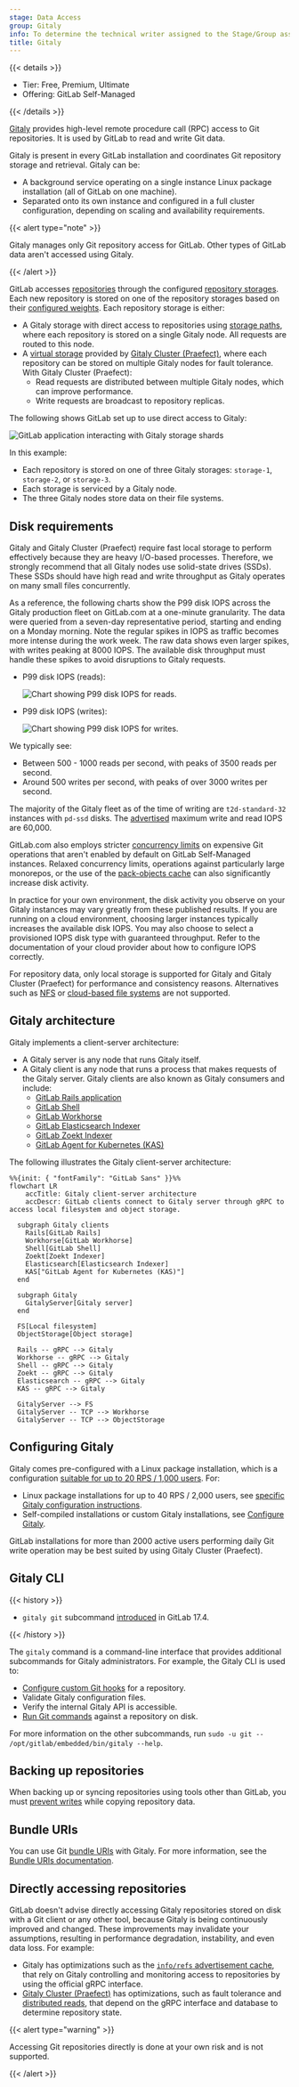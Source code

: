 ```yaml
---
stage: Data Access
group: Gitaly
info: To determine the technical writer assigned to the Stage/Group associated with this page, see https://handbook.gitlab.com/handbook/product/ux/technical-writing/#assignments
title: Gitaly
---
```


{{< details >}}

- Tier: Free, Premium, Ultimate
- Offering: GitLab Self-Managed

{{< /details >}}

[Gitaly](https://gitlab.com/gitlab-org/gitaly) provides high-level remote procedure call (RPC) access to Git repositories.
It is used by GitLab to read and write Git data.

Gitaly is present in every GitLab installation and coordinates Git repository
storage and retrieval. Gitaly can be:

- A background service operating on a single instance Linux package installation (all of
  GitLab on one machine).
- Separated onto its own instance and configured in a full cluster configuration,
  depending on scaling and availability requirements.

{{< alert type="note" >}}

Gitaly manages only Git repository access for GitLab. Other types of GitLab data aren't accessed
using Gitaly.

{{< /alert >}}

GitLab accesses [repositories](../../user/project/repository/_index.md) through the configured
[repository storages](../repository_storage_paths.md). Each new repository is stored on one of the
repository storages based on their
[configured weights](../repository_storage_paths.md#configure-where-new-repositories-are-stored). Each
repository storage is either:

- A Gitaly storage with direct access to repositories using [storage paths](../repository_storage_paths.md),
  where each repository is stored on a single Gitaly node. All requests are routed to this node.
- A [virtual storage](praefect/_index.md#virtual-storage) provided by [Gitaly Cluster (Praefect)](praefect/_index.md),
  where each repository can be stored on multiple Gitaly nodes for fault tolerance. With Gitaly Cluster (Praefect):
  - Read requests are distributed between multiple Gitaly nodes, which can improve performance.
  - Write requests are broadcast to repository replicas.

The following shows GitLab set up to use direct access to Gitaly:

![GitLab application interacting with Gitaly storage shards](img/shard_example_v13_3.png)

In this example:

- Each repository is stored on one of three Gitaly storages: `storage-1`, `storage-2`, or
  `storage-3`.
- Each storage is serviced by a Gitaly node.
- The three Gitaly nodes store data on their file systems.

## Disk requirements

Gitaly and Gitaly Cluster (Praefect) require fast local storage to perform effectively because they are heavy
I/O-based processes. Therefore, we strongly recommend that all Gitaly nodes use solid-state drives
(SSDs). These SSDs should have high read and write throughput as Gitaly operates on many small files
concurrently.

As a reference, the following charts show the P99 disk IOPS across the Gitaly production fleet on
GitLab.com at a one-minute granularity. The data were queried from a seven-day representative
period, starting and ending on a Monday morning. Note the regular spikes in IOPS as traffic
becomes more intense during the work week. The raw data shows even larger spikes, with writes
peaking at 8000 IOPS. The available disk throughput must handle these spikes to avoid
disruptions to Gitaly requests.

- P99 disk IOPS (reads):

  ![Chart showing P99 disk IOPS for reads.](img/disk_iops_read_v18_2.png)

- P99 disk IOPS (writes):

  ![Chart showing P99 disk IOPS for writes.](img/disk_iops_write_v18_2.png)

We typically see:

- Between 500 - 1000 reads per second, with peaks of 3500 reads per second.
- Around 500 writes per second, with peaks of over 3000 writes per second.

The majority of the Gitaly fleet as of the time of writing are `t2d-standard-32` instances
with `pd-ssd` disks. The [advertised](https://cloud.google.com/compute/docs/disks/performance#t2d_instances)
maximum write and read IOPS are 60,000.

GitLab.com also employs stricter [concurrency limits](concurrency_limiting.md) on expensive
Git operations that aren't enabled by default on GitLab Self-Managed instances. Relaxed concurrency
limits, operations against particularly large monorepos, or the use of the
[pack-objects cache](configure_gitaly.md#pack-objects-cache) can also significantly increase
disk activity.

In practice for your own environment, the disk activity you observe on your Gitaly instances may vary
greatly from these published results. If you are running on a cloud environment, choosing larger
instances typically increases the available disk IOPS. You may also choose to select a provisioned IOPS
disk type with guaranteed throughput. Refer to the documentation of your cloud provider about how to
configure IOPS correctly.

For repository data, only local storage is supported for Gitaly and Gitaly Cluster (Praefect) for performance and consistency reasons.
Alternatives such as [NFS](../nfs.md) or [cloud-based file systems](../nfs.md#avoid-using-cloud-based-file-systems) are not supported.

## Gitaly architecture

Gitaly implements a client-server architecture:

- A Gitaly server is any node that runs Gitaly itself.
- A Gitaly client is any node that runs a process that makes requests of the Gitaly server. Gitaly clients are also
  known as Gitaly consumers and include:
  - [GitLab Rails application](https://gitlab.com/gitlab-org/gitlab)
  - [GitLab Shell](https://gitlab.com/gitlab-org/gitlab-shell)
  - [GitLab Workhorse](https://gitlab.com/gitlab-org/gitlab-workhorse)
  - [GitLab Elasticsearch Indexer](https://gitlab.com/gitlab-org/gitlab-elasticsearch-indexer)
  - [GitLab Zoekt Indexer](https://gitlab.com/gitlab-org/gitlab-zoekt-indexer)
  - [GitLab Agent for Kubernetes (KAS)](https://gitlab.com/gitlab-org/cluster-integration/gitlab-agent)

The following illustrates the Gitaly client-server architecture:

```mermaid
%%{init: { "fontFamily": "GitLab Sans" }}%%
flowchart LR
    accTitle: Gitaly client-server architecture
    accDescr: GitLab clients connect to Gitaly server through gRPC to access local filesystem and object storage.

  subgraph Gitaly clients
    Rails[GitLab Rails]
    Workhorse[GitLab Workhorse]
    Shell[GitLab Shell]
    Zoekt[Zoekt Indexer]
    Elasticsearch[Elasticsearch Indexer]
    KAS["GitLab Agent for Kubernetes (KAS)"]
  end

  subgraph Gitaly
    GitalyServer[Gitaly server]
  end

  FS[Local filesystem]
  ObjectStorage[Object storage]

  Rails -- gRPC --> Gitaly
  Workhorse -- gRPC --> Gitaly
  Shell -- gRPC --> Gitaly
  Zoekt -- gRPC --> Gitaly
  Elasticsearch -- gRPC --> Gitaly
  KAS -- gRPC --> Gitaly

  GitalyServer --> FS
  GitalyServer -- TCP --> Workhorse
  GitalyServer -- TCP --> ObjectStorage
```

## Configuring Gitaly

Gitaly comes pre-configured with a Linux package installation, which is a configuration
[suitable for up to 20 RPS / 1,000 users](../reference_architectures/1k_users.md). For:

- Linux package installations for up to 40 RPS / 2,000 users, see [specific Gitaly configuration instructions](../reference_architectures/2k_users.md#configure-gitaly).
- Self-compiled installations or custom Gitaly installations, see [Configure Gitaly](configure_gitaly.md).

GitLab installations for more than 2000 active users performing daily Git write operation may be
best suited by using Gitaly Cluster (Praefect).

## Gitaly CLI

{{< history >}}

- `gitaly git` subcommand [introduced](https://gitlab.com/gitlab-org/gitaly/-/merge_requests/7119) in GitLab 17.4.

{{< /history >}}

The `gitaly` command is a command-line interface that provides additional subcommands for Gitaly administrators. For example,
the Gitaly CLI is used to:

- [Configure custom Git hooks](../server_hooks.md) for a repository.
- Validate Gitaly configuration files.
- Verify the internal Gitaly API is accessible.
- [Run Git commands](troubleshooting.md#use-gitaly-git-when-git-is-required-for-troubleshooting) against a repository on disk.

For more information on the other subcommands, run `sudo -u git -- /opt/gitlab/embedded/bin/gitaly --help`.

## Backing up repositories

When backing up or syncing repositories using tools other than GitLab, you must [prevent writes](../backup_restore/backup_gitlab.md#prevent-writes-and-copy-the-git-repository-data)
while copying repository data.

## Bundle URIs

You can use Git [bundle URIs](https://git-scm.com/docs/bundle-uri) with Gitaly.
For more information, see the [Bundle URIs documentation](bundle_uris.md).

## Directly accessing repositories

GitLab doesn't advise directly accessing Gitaly repositories stored on disk with a Git client or any other tool,
because Gitaly is being continuously improved and changed. These improvements may invalidate
your assumptions, resulting in performance degradation, instability, and even data loss. For example:

- Gitaly has optimizations such as the [`info/refs` advertisement cache](https://gitlab.com/gitlab-org/gitaly/blob/master/doc/design_diskcache.md),
  that rely on Gitaly controlling and monitoring access to repositories by using the official gRPC
  interface.
- [Gitaly Cluster (Praefect)](praefect/_index.md) has optimizations, such as fault tolerance and
  [distributed reads](praefect/_index.md#distributed-reads), that depend on the gRPC interface and database
  to determine repository state.

{{< alert type="warning" >}}

Accessing Git repositories directly is done at your own risk and is not supported.

{{< /alert >}}
